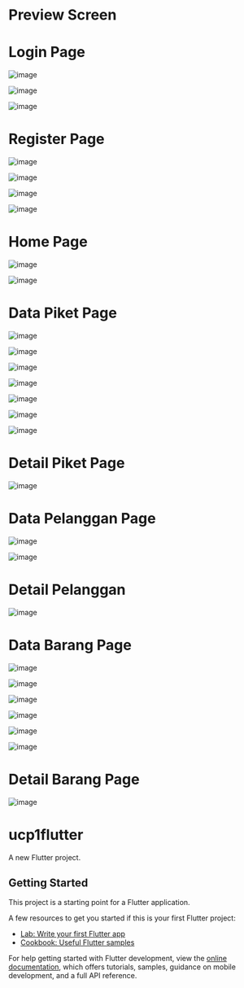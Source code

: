 # Preview Screen
# Login Page

![image](https://github.com/user-attachments/assets/53b05ef3-540b-47b0-82c5-225a6b09bd52)

![image](https://github.com/user-attachments/assets/5adc46f6-5384-4c1a-a671-c0c52cc0eefb)

![image](https://github.com/user-attachments/assets/0eb68a43-8c46-4f24-8650-2044b91736e4)


# Register Page

![image](https://github.com/user-attachments/assets/e70f6a70-cb33-4ca0-8b95-ae05b628cddd)

![image](https://github.com/user-attachments/assets/c9b78bd8-2d6c-4727-8eae-6ec47ab3d391)

![image](https://github.com/user-attachments/assets/31d66474-ac06-4215-a88b-4ef8dadae0a0)

![image](https://github.com/user-attachments/assets/224be9f4-2513-469e-b3f2-72650619d7b6)

# Home Page

![image](https://github.com/user-attachments/assets/b220beb9-ed4d-4ca1-89f9-c24a61c39382)

![image](https://github.com/user-attachments/assets/88196b48-7c6f-468c-8e9a-bfb0c18c09bd)

# Data Piket Page

![image](https://github.com/user-attachments/assets/c9cfd8db-6804-45ff-b8ea-08a76455f6a9)

![image](https://github.com/user-attachments/assets/ba942864-4ad1-424b-9069-e4e0e3362c30)

![image](https://github.com/user-attachments/assets/a2b1c9ee-73f1-4bd2-9087-a7e932fcbcff)

![image](https://github.com/user-attachments/assets/1ba6f544-dcd3-439d-9971-abe8509732cd)

![image](https://github.com/user-attachments/assets/2b75fe41-9ada-4208-9e62-1aa90fbb41a9)

![image](https://github.com/user-attachments/assets/b7990500-5ac2-40b4-9ebe-92d23c4d1c48)

![image](https://github.com/user-attachments/assets/f2c018d6-d60e-4c5c-a8ba-b28b4681bd15)

# Detail Piket Page

![image](https://github.com/user-attachments/assets/caa5adf7-2d28-42ae-9b52-f9a8c0ac16be)

# Data Pelanggan Page

![image](https://github.com/user-attachments/assets/22e06f0a-6581-437c-895c-08c5c9831ed4)

![image](https://github.com/user-attachments/assets/8600f8da-769e-46ae-8d0e-c26f135f6609)

# Detail Pelanggan

![image](https://github.com/user-attachments/assets/92a2aa9a-0269-4845-bfa9-a095915fb957)

# Data Barang Page

![image](https://github.com/user-attachments/assets/d57571a1-94f2-4b42-bc84-8c67bbeb654e)

![image](https://github.com/user-attachments/assets/5a170196-b60b-46c8-979d-6e7b319ce496)

![image](https://github.com/user-attachments/assets/a03ad9ec-841b-4558-9ab4-86d80cf371d1)

![image](https://github.com/user-attachments/assets/c34ec237-6ad6-40d8-84e6-0ad6a3b03bc8)

![image](https://github.com/user-attachments/assets/a211aa18-7fc1-4cc3-b2ca-2a506e21757f)

![image](https://github.com/user-attachments/assets/8e2d76d9-76f4-4d09-bb0e-f88926897c98)

# Detail Barang Page

![image](https://github.com/user-attachments/assets/cac00580-e13e-42fa-84d0-19b8fee688bc)















# ucp1flutter

A new Flutter project.

## Getting Started

This project is a starting point for a Flutter application.

A few resources to get you started if this is your first Flutter project:

- [Lab: Write your first Flutter app](https://docs.flutter.dev/get-started/codelab)
- [Cookbook: Useful Flutter samples](https://docs.flutter.dev/cookbook)

For help getting started with Flutter development, view the
[online documentation](https://docs.flutter.dev/), which offers tutorials,
samples, guidance on mobile development, and a full API reference.
